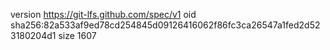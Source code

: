 version https://git-lfs.github.com/spec/v1
oid sha256:82a533af9ed78cd254845d09126416062f86fc3ca26547a1fed2d523180204d1
size 1607
